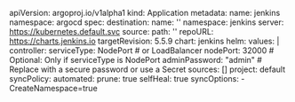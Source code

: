 apiVersion: argoproj.io/v1alpha1
kind: Application
metadata:
  name: jenkins
  namespace: argocd
spec:
  destination:
    name: ''
    namespace: jenkins
    server: https://kubernetes.default.svc
  source:
    path: ''
    repoURL: https://charts.jenkins.io
    targetRevision: 5.5.9
    chart: jenkins
    helm:
      values: |
        controller:
          serviceType: NodePort  # or LoadBalancer
          nodePort: 32000        # Optional: Only if serviceType is NodePort
          adminPassword: "admin" # Replace with a secure password or use a Secret
  sources: []
  project: default
  syncPolicy:
    automated:
      prune: true
      selfHeal: true
    syncOptions:
      - CreateNamespace=true
